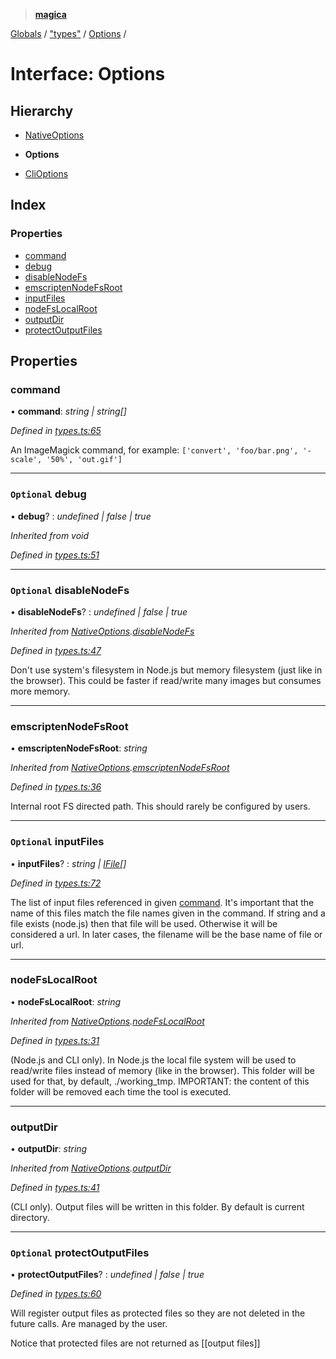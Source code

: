 > **[magica](../README.md)**

[Globals](../README.md) / ["types"](../modules/_types_.md) / [Options](_types_.options.md) /

# Interface: Options

## Hierarchy

  * [NativeOptions](_types_.nativeoptions.md)

  * **Options**

  * [CliOptions](_types_.clioptions.md)

## Index

### Properties

* [command](_types_.options.md#command)
* [debug](_types_.options.md#optional-debug)
* [disableNodeFs](_types_.options.md#optional-disablenodefs)
* [emscriptenNodeFsRoot](_types_.options.md#emscriptennodefsroot)
* [inputFiles](_types_.options.md#optional-inputfiles)
* [nodeFsLocalRoot](_types_.options.md#nodefslocalroot)
* [outputDir](_types_.options.md#outputdir)
* [protectOutputFiles](_types_.options.md#optional-protectoutputfiles)

## Properties

###  command

• **command**: *string | string[]*

*Defined in [types.ts:65](https://github.com/cancerberoSgx/magica/blob/ddf46a3/src/types.ts#L65)*

An ImageMagick command, for example: `['convert', 'foo/bar.png', '-scale', '50%', 'out.gif']`

___

### `Optional` debug

• **debug**? : *undefined | false | true*

*Inherited from void*

*Defined in [types.ts:51](https://github.com/cancerberoSgx/magica/blob/ddf46a3/src/types.ts#L51)*

___

### `Optional` disableNodeFs

• **disableNodeFs**? : *undefined | false | true*

*Inherited from [NativeOptions](_types_.nativeoptions.md).[disableNodeFs](_types_.nativeoptions.md#optional-disablenodefs)*

*Defined in [types.ts:47](https://github.com/cancerberoSgx/magica/blob/ddf46a3/src/types.ts#L47)*

Don't use system's filesystem in Node.js but memory filesystem (just like in the browser). This could be
faster if read/write many images but consumes more memory.

___

###  emscriptenNodeFsRoot

• **emscriptenNodeFsRoot**: *string*

*Inherited from [NativeOptions](_types_.nativeoptions.md).[emscriptenNodeFsRoot](_types_.nativeoptions.md#emscriptennodefsroot)*

*Defined in [types.ts:36](https://github.com/cancerberoSgx/magica/blob/ddf46a3/src/types.ts#L36)*

Internal root FS directed path. This should rarely be configured by users.

___

### `Optional` inputFiles

• **inputFiles**? : *string | [IFile](_types_.ifile.md)[]*

*Defined in [types.ts:72](https://github.com/cancerberoSgx/magica/blob/ddf46a3/src/types.ts#L72)*

The list of input files referenced in given [command](_types_.options.md#command). It's important that the name of this files match
the file names given in the command. If string and a file exists (node.js) then that file will be used.
Otherwise it will be considered a url. In later cases, the filename will be the base name of file or url.

___

###  nodeFsLocalRoot

• **nodeFsLocalRoot**: *string*

*Inherited from [NativeOptions](_types_.nativeoptions.md).[nodeFsLocalRoot](_types_.nativeoptions.md#nodefslocalroot)*

*Defined in [types.ts:31](https://github.com/cancerberoSgx/magica/blob/ddf46a3/src/types.ts#L31)*

(Node.js and CLI only). In Node.js the local file system will be used to read/write files instead of
memory (like in the browser). This folder will be used for that, by default, ./working_tmp. IMPORTANT:
the content of this folder will be removed each time the tool is executed.

___

###  outputDir

• **outputDir**: *string*

*Inherited from [NativeOptions](_types_.nativeoptions.md).[outputDir](_types_.nativeoptions.md#outputdir)*

*Defined in [types.ts:41](https://github.com/cancerberoSgx/magica/blob/ddf46a3/src/types.ts#L41)*

(CLI only). Output files will be written in this folder. By default is current directory.

___

### `Optional` protectOutputFiles

• **protectOutputFiles**? : *undefined | false | true*

*Defined in [types.ts:60](https://github.com/cancerberoSgx/magica/blob/ddf46a3/src/types.ts#L60)*

Will register output files as protected files so they are not deleted in the future calls. Are managed by the user.

Notice that protected files are not returned as [[output files]]